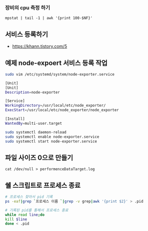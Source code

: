 ### 장비의 cpu 측정 하기
```
mpstat | tail -1 | awk '{print 100-$NF}'
```

## 서비스 등록하기
* https://khann.tistory.com/5

## 예제 node-expoert 서비스 등록 작업
```bash
sudo vim /etc/systemd/system/node-exporter.service

[Unit] 
[Unit]
Description=node-exporter

[Service]
WorkingDirectory=/usr/local/etc/node_exporter/
ExecStart=/usr/local/etc/node_exporter/node_exporter

[Install]
WantedBy=multi-user.target

sudo systemctl daemon-reload
sudo systemctl enable node-exporter.service
sudo systemctl start node-exporter.service
```

## 파일 사이즈 0으로 만들기
```
cat /dev/null > performenceDataTarget.log
```

## 쉘 스크립트로 프로세스 종료
```bash
# 프로세스 찾아서 pid 기록
ps -eaf|grep `프로세스 이름 `|grep -v grep|awk '{print $2}' > .pid

# 기록된 pid를 통해서 프로세스 종료
while read line;do
kill $line
done < .pid

```
